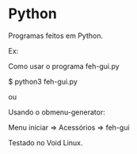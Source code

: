 # Python
Programas feitos em Python.


Ex: 

Como usar o programa feh-gui.py

$ python3 feh-gui.py

ou

Usando o obmenu-generator:

Menu iniciar => Acessórios => feh-gui


Testado no Void Linux.
